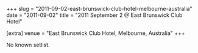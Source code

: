 +++
slug = "2011-09-02-east-brunswick-club-hotel-melbourne-australia"
date = "2011-09-02"
title = "2011 September 2 @ East Brunswick Club Hotel"

[extra]
venue = "East Brunswick Club Hotel, Melbourne, Australia"
+++

No known setlist.
